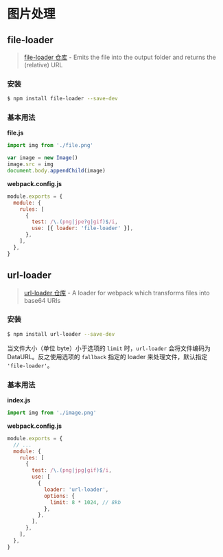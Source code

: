 # 图片处理

## file-loader

> [file-loader 仓库](https://github.com/webpack-contrib/file-loader) - Emits the file into the output folder and returns the (relative) URL

### 安装

```sh
$ npm install file-loader --save-dev
```

### 基本用法

**file.js**

```js
import img from './file.png'

var image = new Image()
image.src = img
document.body.appendChild(image)
```

**webpack.config.js**

```js
module.exports = {
  module: {
    rules: [
      {
        test: /\.(png|jpe?g|gif)$/i,
        use: [{ loader: 'file-loader' }],
      },
    ],
  },
}
```

## url-loader

> [url-loader 仓库](https://github.com/webpack-contrib/url-loader) - A loader for webpack which transforms files into base64 URIs

### 安装

```sh
$ npm install url-loader --save-dev
```

当文件大小（单位 byte）小于选项的 `limit` 时，`url-loader` 会将文件编码为 DataURL。反之使用选项的 `fallback` 指定的 loader 来处理文件，默认指定 `'file-loader'`。

### 基本用法

**index.js**

```js
import img from './image.png'
```

**webpack.config.js**

```js
module.exports = {
  // ...
  module: {
    rules: [
      {
        test: /\.(png|jpg|gif)$/i,
        use: [
          {
            loader: 'url-loader',
            options: {
              limit: 8 * 1024, // 8kb
            },
          },
        ],
      },
    ],
  },
}
```
